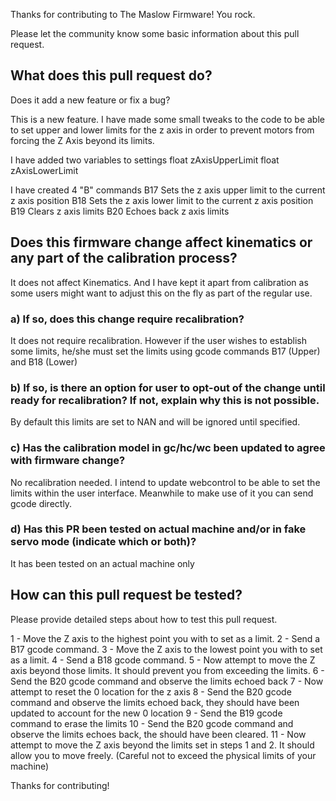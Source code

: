Thanks for contributing to The Maslow Firmware! You rock.

Please let the community know some basic information about this pull request.

## What does this pull request do?
Does it add a new feature or fix a bug?

This is a new feature. I have made some small tweaks to the code to be able to set upper and lower limits for the z axis in order to prevent motors from forcing the Z Axis beyond its limits.

I have added two variables to settings
float zAxisUpperLimit
float zAxisLowerLimit

I have created 4 "B" commands
B17 Sets the z axis upper limit to the current z axis position
B18 Sets the z axis lower limit to the current z axis position
B19 Clears z axis limits
B20 Echoes back z axis limits

## Does this firmware change affect kinematics or any part of the calibration process?

It does not affect Kinematics. And I have kept it apart from calibration as some users might want to adjust this on the fly as part of the regular use.

### a) If so, does this change require recalibration?

It does not require recalibration. However if the user wishes to establish some limits, he/she must set the limits using gcode commands B17 (Upper) and B18 (Lower) 

### b) If so, is there an option for user to opt-out of the change until ready for recalibration? If not, explain why this is not possible.

By default this limits are set to NAN and will be ignored until specified.

### c) Has the calibration model in gc/hc/wc been updated to agree with firmware change?

No recalibration needed. I intend to update webcontrol to be able to set the limits within the user interface. Meanwhile to make use of it you can send gcode directly.

### d) Has this PR been tested on actual machine and/or in fake servo mode (indicate which or both)?

It has been tested on an actual machine only

## How can this pull request be tested?
Please provide detailed steps about how to test this pull request.

1 - Move the Z axis to the highest point you with to set as a limit.
2 - Send a B17 gcode command.
3 - Move the Z axis to the lowest point you with to set as a limit.
4 - Send a B18 gcode command.
5 - Now attempt to move the Z axis beyond those limits. It should prevent you from exceeding the limits. 
6 - Send the B20 gcode command and observe the limits echoed back
7 - Now attempt to reset the 0 location for the z axis
8 - Send the B20 gcode command and observe the limits echoed back, they should have been updated to account for the new 0 location
9 - Send the B19 gcode command to erase the limits 
10 - Send the B20 gcode command and observe the limits echoes back, the should have been cleared.
11 - Now attempt to move the Z axis beyond the limits set in steps 1 and 2. It should allow you to move freely. (Careful not to exceed the physical limits of your machine)

Thanks for contributing!





